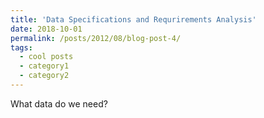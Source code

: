 ```yaml
---
title: 'Data Specifications and Requrirements Analysis'
date: 2018-10-01
permalink: /posts/2012/08/blog-post-4/
tags:
  - cool posts
  - category1
  - category2
---
```


What data do we need? 
